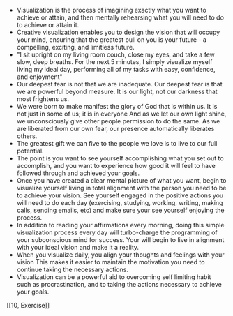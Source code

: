 -  Visualization is the process of imagining exactly what you want to achieve or attain, and then mentally rehearsing what you will need to do to achieve or attain it.
- Creative visualization enables you to design the vision that will occupy your mind, ensuring that the greatest pull on you is your future - a compelling, exciting, and limitless future.
- "I sit upright on my living room couch, close my eyes, and take a few slow, deep breaths. For the next 5 minutes, I simply visualize myself living my ideal day, performing all of my tasks with easy, confidence, and enjoyment"
- Our deepest fear is not that we are inadequate. Our deepest fear is that we are powerful beyond measure. It is our light, not our darkness that most frightens us.
- We were born to make manifest the glory of God that is within us. It is not just in some of us; it is in everyone And as we let our own light shine, we unconsciously give other people permission to do the same. As we are liberated from our own fear, our presence automatically liberates others.
- The greatest gift we can five to the people we love is to live to our full potential.
- The point is you want to see yourself accomplishing what you set out to accomplish, and you want to experience how good it will feel to have followed through and achieved your goals.
- Once you have created a clear mental picture of what you want, begin to visualize yourself living in total alignment with the person you need to be to achieve your vision. See yourself engaged in the positive actions you will need to do each day (exercising, studying, working, writing, making calls, sending emails, etc) and make sure your see yourself enjoying the process.
- In addition to reading your affirmations every morning, doing this simple visualization process every day will turbo-charge the programming of your subconscious mind for success. Your will begin to live in alignment with your ideal vision and make it a reality.
- When you visualize daily, you align your thoughts and feelings with your vision This makes it easier to maintain the motivation you need to continue taking the necessary actions.
- Visualization can be a powerful aid to overcoming self limiting habit such as procrastination, and to taking the actions necessary to achieve your goals.

[[10, Exercise]]